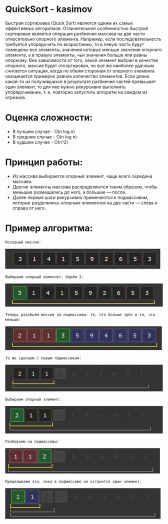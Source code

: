 # QuickSort - kasimov
Быстрая сортировка (Quick Sort) является одним их самых эффективных алгоритмов. Отличительной особенностью быстрой сортировки является операция разбиения массива на две части относительно опорного элемента. Например, если последовательность требуется упорядочить по возрастанию, то в левую часть будут помещены все элементы, значения которых меньше значения опорного элемента, а в правую элементы, чьи значения больше или равны опорному. Вне зависимости от того, какой элемент выбран в качестве опорного, массив будет отсортирован, но все же наиболее удачным считается ситуация, когда по обеим сторонам от опорного элемента оказывается примерно равное количество элементов. Если длина какой-то из получившихся в результате разбиения частей превышает один элемент, то для нее нужно рекурсивно выполнить упорядочивание, т. е. повторно запустить алгоритм на каждом из отрезков.

# Оценка сложности:
- В лучшем случае - O(n log n)
- В среднем случае - O(n log n)
- В худшем случае - O(n^2)


#   Принцип работы:

- Из массива выбирается опорный элемент, чаще всего середина массива.
- Другие элементы массива распределяются таким образом, чтобы меньшие размещались до него, а большие — после.
- Далее первые шаги рекурсивно применяются к подмассивам, которые разделились опорным элементом на две части — слева и справа от него.


# Пример алгоритма:
    Исходный массив:
![img.png](img.png)
    
    Выбираем опорный компонет, берём 3:
![img_1.png](img_1.png)

    Теперь разобьём массив на подмассивы: те, что больше трёх и те, что меньше:
![img_2.png](img_2.png)
    
    То же сделаем с левым подмассивом:
![img_3.png](img_3.png)

    Выбираем опорный элемент:
![img_4.png](img_4.png)
    
    Разбиваем на подмассивы:
![img_5.png](img_5.png)
    
    Проделываем это, пока в подмассиве не останется один элемент.
![img_6.png](img_6.png)
